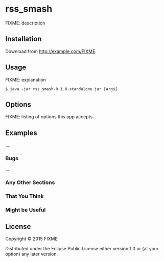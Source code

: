 # rss_smash

FIXME: description

## Installation

Download from http://example.com/FIXME.

## Usage

FIXME: explanation

    $ java -jar rss_smash-0.1.0-standalone.jar [args]

## Options

FIXME: listing of options this app accepts.

## Examples

...

### Bugs

...

### Any Other Sections
### That You Think
### Might be Useful

## License

Copyright © 2015 FIXME

Distributed under the Eclipse Public License either version 1.0 or (at
your option) any later version.

